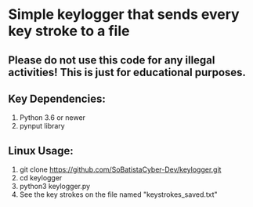 # Simple keylogger that sends every key stroke to a file
## Please do not use this code for any illegal activities! This is just for educational purposes. 

## Key Dependencies:
1. Python 3.6 or newer
2. pynput library

## Linux Usage:
1. git clone https://github.com/SoBatistaCyber-Dev/keylogger.git
2. cd keylogger
3. python3 keylogger.py
4. See the key strokes on the file named "keystrokes_saved.txt"

